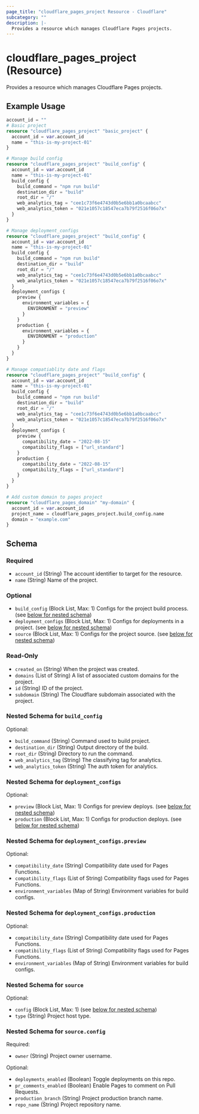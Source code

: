 ```yaml
---
page_title: "cloudflare_pages_project Resource - Cloudflare"
subcategory: ""
description: |-
  Provides a resource which manages Cloudflare Pages projects.
---
```


# cloudflare_pages_project (Resource)

Provides a resource which manages Cloudflare Pages projects.

## Example Usage

```terraform
account_id = ""
# Basic project
resource "cloudflare_pages_project" "basic_project" {
  account_id = var.account_id
  name = "this-is-my-project-01"
}

# Manage build config
resource "cloudflare_pages_project" "build_config" {
  account_id = var.account_id
  name = "this-is-my-project-01"
  build_config {
    build_command = "npm run build"
    destination_dir = "build"
    root_dir = "/"
    web_analytics_tag = "cee1c73f6e4743d0b5e6bb1a0bcaabcc"
    web_analytics_token = "021e1057c18547eca7b79f2516f06o7x"
  }
}

# Manage deployment_configs
resource "cloudflare_pages_project" "build_config" {
  account_id = var.account_id
  name = "this-is-my-project-01"
  build_config {
    build_command = "npm run build"
    destination_dir = "build"
    root_dir = "/"
    web_analytics_tag = "cee1c73f6e4743d0b5e6bb1a0bcaabcc"
    web_analytics_token = "021e1057c18547eca7b79f2516f06o7x"
  }
  deployment_configs {
    preview {
      environment_variables = {
        ENVIRONMENT = "preview"
      }
    }
    production {
      environment_variables = {
        ENVIRONMENT = "production"
      }
    }
  }
}

# Manage compatiablity date and flags
resource "cloudflare_pages_project" "build_config" {
  account_id = var.account_id
  name = "this-is-my-project-01"
  build_config {
    build_command = "npm run build"
    destination_dir = "build"
    root_dir = "/"
    web_analytics_tag = "cee1c73f6e4743d0b5e6bb1a0bcaabcc"
    web_analytics_token = "021e1057c18547eca7b79f2516f06o7x"
  }
  deployment_configs {
    preview {
      compatibility_date = "2022-08-15"
      compatibility_flags = ["url_standard"]
    }
    production {
      compatibility_date = "2022-08-15"
      compatibility_flags = ["url_standard"]
    }
  }
}

# Add custom domain to pages project
resource "cloudflare_pages_domain" "my-domain" {
  account_id = var.account_id
  project_name = cloudflare_pages_project.build_config.name
  domain = "example.com"
}
```
<!-- schema generated by tfplugindocs -->
## Schema

### Required

- `account_id` (String) The account identifier to target for the resource.
- `name` (String) Name of the project.

### Optional

- `build_config` (Block List, Max: 1) Configs for the project build process. (see [below for nested schema](#nestedblock--build_config))
- `deployment_configs` (Block List, Max: 1) Configs for deployments in a project. (see [below for nested schema](#nestedblock--deployment_configs))
- `source` (Block List, Max: 1) Configs for the project source. (see [below for nested schema](#nestedblock--source))

### Read-Only

- `created_on` (String) When the project was created.
- `domains` (List of String) A list of associated custom domains for the project.
- `id` (String) ID of the project.
- `subdomain` (String) The Cloudflare subdomain associated with the project.

<a id="nestedblock--build_config"></a>
### Nested Schema for `build_config`

Optional:

- `build_command` (String) Command used to build project.
- `destination_dir` (String) Output directory of the build.
- `root_dir` (String) Directory to run the command.
- `web_analytics_tag` (String) The classifying tag for analytics.
- `web_analytics_token` (String) The auth token for analytics.


<a id="nestedblock--deployment_configs"></a>
### Nested Schema for `deployment_configs`

Optional:

- `preview` (Block List, Max: 1) Configs for preview deploys. (see [below for nested schema](#nestedblock--deployment_configs--preview))
- `production` (Block List, Max: 1) Configs for production deploys. (see [below for nested schema](#nestedblock--deployment_configs--production))

<a id="nestedblock--deployment_configs--preview"></a>
### Nested Schema for `deployment_configs.preview`

Optional:

- `compatibility_date` (String) Compatibility date used for Pages Functions.
- `compatibility_flags` (List of String) Compatibility flags used for Pages Functions.
- `environment_variables` (Map of String) Environment variables for build configs.


<a id="nestedblock--deployment_configs--production"></a>
### Nested Schema for `deployment_configs.production`

Optional:

- `compatibility_date` (String) Compatibility date used for Pages Functions.
- `compatibility_flags` (List of String) Compatibility flags used for Pages Functions.
- `environment_variables` (Map of String) Environment variables for build configs.



<a id="nestedblock--source"></a>
### Nested Schema for `source`

Optional:

- `config` (Block List, Max: 1) (see [below for nested schema](#nestedblock--source--config))
- `type` (String) Project host type.

<a id="nestedblock--source--config"></a>
### Nested Schema for `source.config`

Required:

- `owner` (String) Project owner username.

Optional:

- `deployments_enabled` (Boolean) Toggle deployments on this repo.
- `pr_comments_enabled` (Boolean) Enable Pages to comment on Pull Requests.
- `production_branch` (String) Project production branch name.
- `repo_name` (String) Project repository name.


